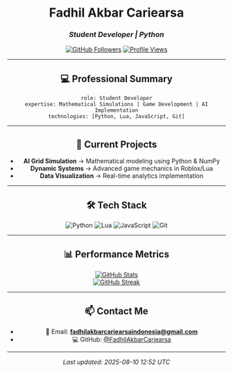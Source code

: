 <div align="center">

# **Fadhil Akbar Cariearsa**
### *Student Developer | Python*

[![GitHub Followers](https://img.shields.io/github/followers/FadhilAkbarCariearsa?label=Follow&style=social)](https://github.com/FadhilAkbarCariearsa)
[![Profile Views](https://komarev.com/ghpvc/?username=FadhilAkbarCariearsa&color=blueviolet&style=flat-square)](https://github.com/FadhilAkbarCariearsa)

---

## 💻 **Professional Summary**
`role: Student Developer`  
`expertise: Mathematical Simulations | Game Development | AI Implementation`  
`technologies: [Python, Lua, JavaScript, Git]`

---

## 🚀 **Current Projects**
- **AI Grid Simulation** → Mathematical modeling using Python & NumPy  
- **Dynamic Systems** → Advanced game mechanics in Roblox/Lua  
- **Data Visualization** → Real-time analytics implementation  

---

## 🛠 **Tech Stack**
![Python](https://img.shields.io/badge/Python-3776AB?logo=python&logoColor=white)
![Lua](https://img.shields.io/badge/Lua-2C2D72?logo=lua&logoColor=white)
![JavaScript](https://img.shields.io/badge/JavaScript-F7DF1E?logo=javascript&logoColor=black)
![Git](https://img.shields.io/badge/Git-F05032?logo=git&logoColor=white)

---

## 📊 **Performance Metrics**
[![GitHub Stats](https://github-readme-stats.vercel.app/api?username=FadhilAkbarCariearsa&show_icons=true&theme=tokyonight&hide_border=true)](https://github.com/anuraghazra/github-readme-stats)  
[![GitHub Streak](https://streak-stats.demolab.com?user=FadhilAkbarCariearsa&theme=tokyonight&hide_border=true)](https://git.io/streak-stats)

---

## 📫 **Contact Me**
- 📧 Email: **fadhilakbarcariearsaindonesia@gmail.com**
- 💻 GitHub: [@FadhilAkbarCariearsa](https://github.com/FadhilAkbarCariearsa)

---

*Last updated: 2025-08-10 12:52 UTC*

</div>
